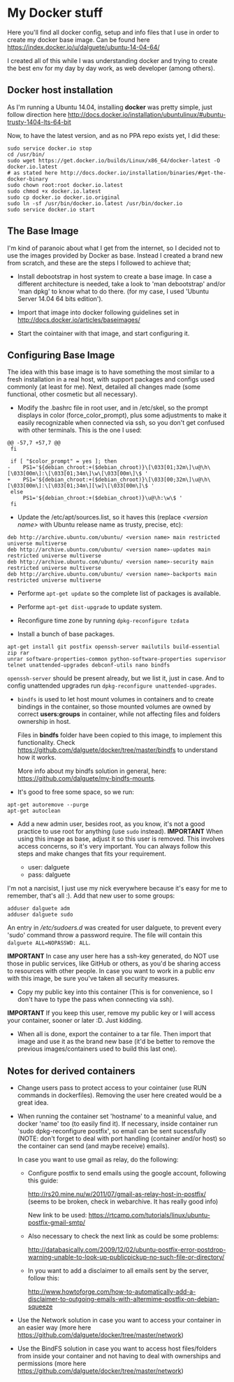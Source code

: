 My Docker stuff
===============

Here you'll find all docker config, setup and info files that I use in order to create my docker base image. Can be found here https://index.docker.io/u/dalguete/ubuntu-14-04-64/


I created all of this while I was understanding docker and trying to create the best env for my day by day work, as web developer (among others). 


Docker host installation
------------------------

As I'm running a Ubuntu 14.04, installing **docker** was pretty simple, just follow direction here http://docs.docker.io/installation/ubuntulinux/#ubuntu-trusty-1404-lts-64-bit

Now, to have the latest version, and as no PPA repo exists yet, I did these:
```
sudo service docker.io stop
cd /usr/bin/
sudo wget https://get.docker.io/builds/Linux/x86_64/docker-latest -O docker.io.latest
# as stated here http://docs.docker.io/installation/binaries/#get-the-docker-binary
sudo chown root:root docker.io.latest
sudo chmod +x docker.io.latest
sudo cp docker.io docker.io.original
sudo ln -sf /usr/bin/docker.io.latest /usr/bin/docker.io
sudo service docker.io start
```

The Base Image
--------------

I'm kind of paranoic about what I get from the internet, so I decided not to use the images provided by Docker as base. Instead I created a brand new from scratch, and these are the steps I followed to achieve that;

* Install debootstrap in host system to create a base image. In case a different architecture is needed, take a look to 'man debootstrap' and/or 'man dpkg' to know what to do there. (for my case, I used 'Ubuntu Server 14.04 64 bits edition').

* Import that image into docker following guidelines set in http://docs.docker.io/articles/baseimages/

* Start the cointainer with that image, and start configuring it.

Configuring Base Image
----------------------

The idea with this base image is to have something the most similar to a fresh installation in a real host, with support packages and configs used commonly (at least for me). Next, detailed all changes made (some functional, other cosmetic but all necessary).

* Modify the .bashrc file in root user, and in /etc/skel, so the prompt displays in color (force_color_prompt), plus some adjustments to make it easily recognizable when connected via ssh, so you don't get confused with other terminals. This is the one I used:

```
@@ -57,7 +57,7 @@
 fi
 
 if [ "$color_prompt" = yes ]; then
-    PS1='${debian_chroot:+($debian_chroot)}\[\033[01;32m\]\u@\h\[\033[00m\]:\[\033[01;34m\]\w\[\033[00m\]\$ '
+    PS1='${debian_chroot:+($debian_chroot)}\[\033[00;32m\]\u@\h\[\033[00m\]:\[\033[01;34m\][\w]\[\033[00m\]\$ '
 else
     PS1='${debian_chroot:+($debian_chroot)}\u@\h:\w\$ '
 fi
``` 

* Update the /etc/apt/sources.list, so it haves this (replace *&lt;version name&gt;* with Ubuntu release name as trusty, precise, etc):

```
deb http://archive.ubuntu.com/ubuntu/ <version name> main restricted universe multiverse
deb http://archive.ubuntu.com/ubuntu/ <version name>-updates main restricted universe multiverse
deb http://archive.ubuntu.com/ubuntu/ <version name>-security main restricted universe multiverse
deb http://archive.ubuntu.com/ubuntu/ <version name>-backports main restricted universe multiverse
```

* Performe `apt-get update` so the complete list of packages is available.

* Performe `apt-get dist-upgrade` to update system.

* Reconfigure time zone by running
  `dpkg-reconfigure tzdata`

* Install a bunch of base packages.
```
apt-get install git postfix openssh-server mailutils build-essential zip rar 
unrar software-properties-common python-software-properties supervisor 
telnet unattended-upgrades debconf-utils nano bindfs
```
  `openssh-server` should be present already, but we list it, just in case.
  And to config unattended upgrades run `dpkg-reconfigure unattended-upgrades`.

* `bindfs` is used to let host mount volumes in containers and to create bindings in the 
  container, so those mounted volumes are owned by correct **users:groups** in container,
  while not affecting files and folders ownership in host.
  
  Files in **bindfs** folder have been copied to this image, to implement this functionality.
  Check https://github.com/dalguete/docker/tree/master/bindfs to understand how it
  works.

  More info about my bindfs solution in general, here: https://github.com/dalguete/my-bindfs-mounts.

* It's good to free some space, so we run:
```
apt-get autoremove --purge
apt-get autoclean
```

* Add a new admin user, besides root, as you know, it's not a good practice to use root for anything (use `sudo` instead).
**IMPORTANT** When using this image as base, adjust it so this user is removed. This involves access concerns, so it's very important. You can always follow this steps and make changes that fits your requirement.
  
  * user: dalguete
  * pass: dalguete
  
I'm not a narcisist, I just use my nick everywhere because it's easy for me to remember, that's all :).
Add that new user to some groups:
```
adduser dalguete adm
adduser dalguete sudo
```
An entry in */etc/sudoers.d* was created for user dalguete, to prevent every 'sudo' command throw a password require. The file will contain
this `dalguete ALL=NOPASSWD: ALL`.
  
**IMPORTANT** In case any user here has a ssh-key generated, do NOT use those in public services, like GitHub or others, as you'd be sharing access to resources with other people. In case you want to work in a public env with this image, be sure you've taken all security measures.

* Copy my public key into this container (This is for convenience, so I don't have to type the pass when connecting via ssh).

**IMPORTANT** If you keep this user, remove my public key or I will access your container, sooner or later :D. Just kidding.

* When all is done, export the container to a tar file. Then import that image and use it as the brand new base (it'd be better to remove the previous images/containers used to build this last one).
 

Notes for derived containers
----------------------------
* Change users pass to protect access to your cointainer (use RUN commands in dockerfiles).
Removing the user here created would be a great idea.

* When running the container set 'hostname' to a meaninful value, and docker 'name' too (to easily find it). If necessary, inside container run 'sudo dpkg-reconfigure postfix', so email can be sent sucessfully (NOTE: don't forget to deal with port handling (container and/or host) so the container can send (and maybe receive) emails).

  In case you want to use gmail as relay, do the following:
  
  * Configure postfix to send emails using the google account, following this guide:

    http://rs20.mine.nu/w/2011/07/gmail-as-relay-host-in-postfix/ 
    (seems to be broken, check in webarchive. It has really good info)

    New link to be used:
    https://rtcamp.com/tutorials/linux/ubuntu-postfix-gmail-smtp/

  * Also necessary to check the next link as could be some problems:

    http://databasically.com/2009/12/02/ubuntu-postfix-error-postdrop-warning-unable-to-look-up-publicpickup-no-such-file-or-directory/

  * In you want to add a disclaimer to all emails sent by the server, follow this:

    http://www.howtoforge.com/how-to-automatically-add-a-disclaimer-to-outgoing-emails-with-altermime-postfix-on-debian-squeeze

* Use the Network solution in case you want to access your container in an easier way (more here https://github.com/dalguete/docker/tree/master/network)

* Use the BindFS solution in case you want to access host files/folders from inside your container and not having to deal with ownerships and permissions (more here https://github.com/dalguete/docker/tree/master/network)

